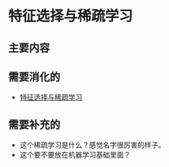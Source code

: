 # 特征选择与稀疏学习


## 主要内容







## 需要消化的

- [特征选择与稀疏学习](https://blog.csdn.net/cyl9413/article/details/73694819)

## 需要补充的

- 这个稀疏学习是什么？感觉名字很厉害的样子。
- 这个要不要放在机器学习基础里面？
